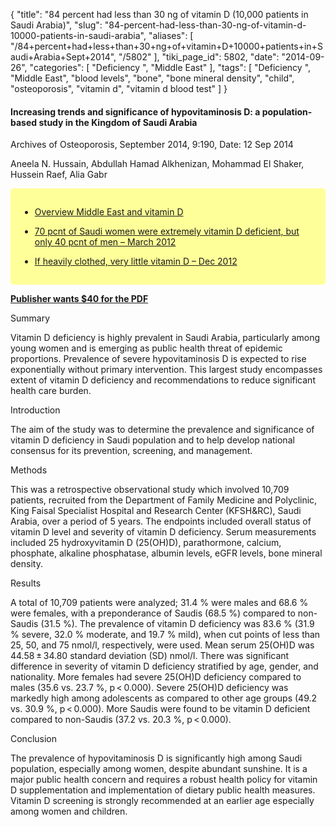 {
    "title": "84 percent had less than 30 ng of vitamin D (10,000 patients in Saudi Arabia)",
    "slug": "84-percent-had-less-than-30-ng-of-vitamin-d-10000-patients-in-saudi-arabia",
    "aliases": [
        "/84+percent+had+less+than+30+ng+of+vitamin+D+10000+patients+in+Saudi+Arabia+Sept+2014",
        "/5802"
    ],
    "tiki_page_id": 5802,
    "date": "2014-09-26",
    "categories": [
        "Deficiency ",
        "Middle East"
    ],
    "tags": [
        "Deficiency ",
        "Middle East",
        "blood levels",
        "bone",
        "bone mineral density",
        "child",
        "osteoporosis",
        "vitamin d",
        "vitamin d blood test"
    ]
}


#### Increasing trends and significance of hypovitaminosis D: a population-based study in the Kingdom of Saudi Arabia

Archives of Osteoporosis, September 2014, 9:190, Date: 12 Sep 2014

Aneela N. Hussain, Abdullah Hamad Alkhenizan, Mohammad El Shaker, Hussein Raef, Alia Gabr

<div class="border" style="background-color:#FF9;padding:15px;margin:10px 0;border-radius:5px;width:>70%">

* [Overview Middle East and vitamin D](/posts/overview-middle-east-and-vitamin-d)

* [70 pcnt of Saudi women were extremely vitamin D deficient, but only 40 pcnt of men – March 2012](/posts/70-pcnt-of-saudi-women-were-extremely-vitamin-d-deficient-but-only-40-pcnt-of-men)

* [If heavily clothed, very little vitamin D – Dec 2012](/posts/if-heavily-clothed-very-little-vitamin-d)

</div>

 **[Publisher wants $40 for the PDF](http://link.springer.com/article/10.1007%2Fs11657-014-0190-3%20)** 

Summary

Vitamin D deficiency is highly prevalent in Saudi Arabia, particularly among young women and is emerging as public health threat of epidemic proportions. Prevalence of severe hypovitaminosis D is expected to rise exponentially without primary intervention. This largest study encompasses extent of vitamin D deficiency and recommendations to reduce significant health care burden.

Introduction

The aim of the study was to determine the prevalence and significance of vitamin D deficiency in Saudi population and to help develop national consensus for its prevention, screening, and management.

Methods

This was a retrospective observational study which involved 10,709 patients, recruited from the Department of Family Medicine and Polyclinic, King Faisal Specialist Hospital and Research Center (KFSH&RC), Saudi Arabia, over a period of 5 years. The endpoints included overall status of vitamin D level and severity of vitamin D deficiency. Serum measurements included 25 hydroxyvitamin D (25(OH)D), parathormone, calcium, phosphate, alkaline phosphatase, albumin levels, eGFR levels, bone mineral density.

Results

A total of 10,709 patients were analyzed; 31.4 % were males and 68.6 % were females, with a preponderance of Saudis (68.5 %) compared to non-Saudis (31.5 %). The prevalence of vitamin D deficiency was 83.6 % (31.9 % severe, 32.0 % moderate, and 19.7 % mild), when cut points of less than 25, 50, and 75 nmol/l, respectively, were used. Mean serum 25(OH)D was 44.58 ± 34.80 standard deviation (SD) nmol/l. There was significant difference in severity of vitamin D deficiency stratified by age, gender, and nationality. More females had severe 25(OH)D deficiency compared to males (35.6 vs. 23.7 %, p < 0.000). Severe 25(OH)D deficiency was markedly high among adolescents as compared to other age groups (49.2 vs. 30.9 %, p < 0.000). More Saudis were found to be vitamin D deficient compared to non-Saudis (37.2 vs. 20.3 %, p < 0.000).

Conclusion

The prevalence of hypovitaminosis D is significantly high among Saudi population, especially among women, despite abundant sunshine. It is a major public health concern and requires a robust health policy for vitamin D supplementation and implementation of dietary public health measures. Vitamin D screening is strongly recommended at an earlier age especially among women and children.